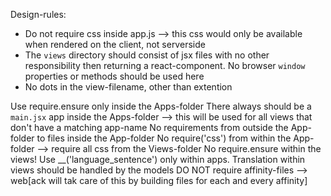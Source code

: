 
Design-rules:

* Do not require css inside app.js --> this css would only be available when rendered on the client, not serverside
* The `views` directory should consist of jsx files with no other responsibility then returning a react-component. No browser `window` properties or methods should be used here
* No dots in the view-filename, other than extention

Use require.ensure only inside the Apps-folder
There always should be a `main.jsx` app inside the Apps-folder --> this will be used for all views that don't have a matching app-name
No requirements from outside the App-folder to files inside the App-folder
No require('css') from within the App-folder --> require all css from the Views-folder
No require.ensure within the views!
Use __('language_sentence') only within apps. Translation within views should be handled by the models
DO NOT require affinity-files --> web[ack will tak care of this by building files for each and every affinity]